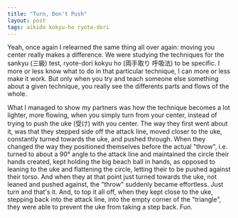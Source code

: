 ```yaml
---
title: "Turn, Don't Push"
layout: post
tags: aikido kokyu-ho ryote-dori
---
```

Yeah, once again I relearned the same thing all over again: moving you center really makes a difference. We were studying the techniques for the <span xml:lang="ja">sankyu (三級)</span> test, <span xml:lang="ja">ryote-dori kokyu ho (両手取り 呼吸法)</span> to be specific. I more or less know what to do in that particular technique, I can more or less make it work. But only when you try and teach someone else something about a given technique, you really see the differents parts and flows of the whole.

What I managed to show my partners was how the technique becomes a lot lighter, more flowing, when you simply turn from your center, instead of trying to push the <span xml:lang="ja">uke (受け)</span> with you center. The way they first went about it, was that they stepped side off the attack line, moved closer to the uke, constantly turned towards the uke, and pushed through. When they changed the way they positioned themselves before the actual "throw", i.e. turned to about a 90° angle to the attack line and maintained the circle their hands created, kept holding the big beach ball in hands, as opposed to leaning to the <span xml:lang="ja">uke</span> and flattening the circle, letting their to be pushed against their torso. And when they at that point just turned towards the <span xml:lang="ja">uke</span>, not leaned and pushed against, the "throw" suddenly became effortless. Just turn and that's it. And, to top it all off, when they kept close to the <span xml:lang="ja">uke</span>, stepping back into the attack line, into the empty corner of the "triangle", they were able to prevent the <span xml:lang="ja">uke</span> from taking a step back. Fun.

